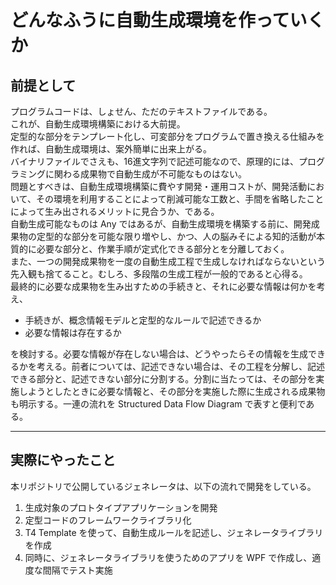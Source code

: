 # どんなふうに自動生成環境を作っていくか  
## 前提として
プログラムコードは、しょせん、ただのテキストファイルである。  
これが、自動生成環境構築における大前提。  
定型的な部分をテンプレート化し、可変部分をプログラムで置き換える仕組みを作れば、自動生成環境は、案外簡単に出来上がる。  
バイナリファイルでさえも、16進文字列で記述可能なので、原理的には、プログラミングに関わる成果物で自動生成が不可能なものはない。  
問題とすべきは、自動生成環境構築に費やす開発・運用コストが、開発活動において、その環境を利用することによって削減可能な工数と、手間を省略したことによって生み出されるメリットに見合うか、である。  
自動生成可能なものは Any ではあるが、自動生成環境を構築する前に、開発成果物の定型的な部分を可能な限り増やし、かつ、人の脳みそによる知的活動が本質的に必要な部分と、作業手順が定式化できる部分とを分離しておく。  
また、一つの開発成果物を一度の自動生成工程で生成しなければならないという先入観も捨てること。むしろ、多段階の生成工程が一般的であると心得る。  
最終的に必要な成果物を生み出すための手続きと、それに必要な情報は何かを考え、
- 手続きが、概念情報モデルと定型的なルールで記述できるか
- 必要な情報は存在するか  

を検討する。必要な情報が存在しない場合は、どうやったらその情報を生成できるかを考える。前者については、記述できない場合は、その工程を分解し、記述できる部分と、記述できない部分に分割する。分割に当たっては、その部分を実施しようとしたときに必要な情報と、その部分を実施した際に生成される成果物も明示する。一連の流れを Structured Data Flow Diagram で表すと便利である。

---
## 実際にやったこと  
本リポジトリで公開しているジェネレータは、以下の流れで開発をしている。  
1. 生成対象のプロトタイプアプリケーションを開発  
1. 定型コードのフレームワークライブラリ化
1. T4 Template を使って、自動生成ルールを記述し、ジェネレータライブラリを作成
1. 同時に、ジェネレータライブラリを使うためのアプリを WPF で作成し、適度な間隔でテスト実施  


